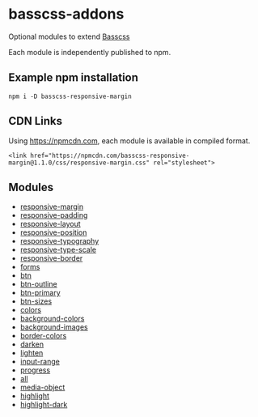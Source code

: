 
# basscss-addons

Optional modules to extend [Basscss](http://basscss.com)

Each module is independently published to npm.

## Example npm installation

```
npm i -D basscss-responsive-margin
```

## CDN Links

Using https://npmcdn.com, each module is available in compiled format.

```
<link href="https://npmcdn.com/basscss-responsive-margin@1.1.0/css/responsive-margin.css" rel="stylesheet">
```

## Modules

- [responsive-margin](/modules/responsive-margin)
- [responsive-padding](/modules/responsive-padding)
- [responsive-layout](/modules/responsive-layout)
- [responsive-position](/modules/responsive-position)
- [responsive-typography](/modules/responsive-typography)
- [responsive-type-scale](/modules/responsive-type-scale)
- [responsive-border](/modules/responsive-border)
- [forms](/modules/forms)
- [btn](/modules/btn)
- [btn-outline](/modules/btn-outline)
- [btn-primary](/modules/btn-primary)
- [btn-sizes](/modules/btn-sizes)
- [colors](/modules/colors)
- [background-colors](/modules/background-colors)
- [background-images](/modules/background-images)
- [border-colors](/modules/border-colors)
- [darken](/modules/darken)
- [lighten](/modules/lighten)
- [input-range](/modules/input-range)
- [progress](/modules/progress)
- [all](/modules/all)
- [media-object](/modules/media-object)
- [highlight](/modules/highlight)
- [highlight-dark](/modules/highlight-dark)
